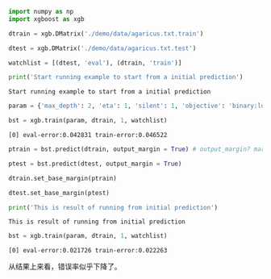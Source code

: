 

```python
import numpy as np
import xgboost as xgb
```


```python
dtrain = xgb.DMatrix('./demo/data/agaricus.txt.train')
```


```python
dtest = xgb.DMatrix('./demo/data/agaricus.txt.test')
```


```python
watchlist = [(dtest, 'eval'), (dtrain, 'train')]
```


```python
print('Start running example to start from a initial prediction')
```

    Start running example to start from a initial prediction



```python
param = {'max_depth': 2, 'eta': 1, 'silent': 1, 'objective': 'binary:logistic'}
```


```python
bst = xgb.train(param, dtrain, 1, watchlist)
```

    [0]	eval-error:0.042831	train-error:0.046522



```python
ptrain = bst.predict(dtrain, output_margin = True) # output_margin? margin value 是什么？
```


```python
ptest = bst.predict(dtest, output_margin = True) 
```


```python
dtrain.set_base_margin(ptrain)
```


```python
dtest.set_base_margin(ptest)
```


```python
print('This is result of running from initial prediction')
```

    This is result of running from initial prediction



```python
bst = xgb.train(param, dtrain, 1, watchlist)
```

    [0]	eval-error:0.021726	train-error:0.022263


从结果上来看，错误率似乎下降了。
